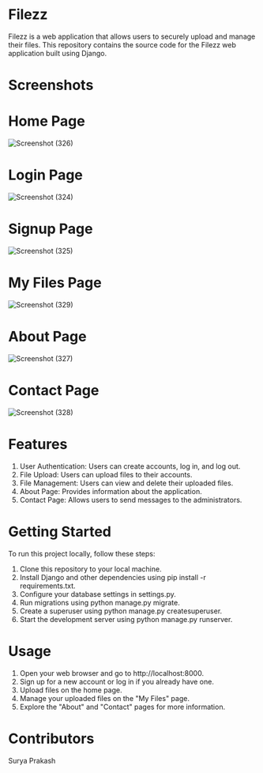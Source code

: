 # Filezz
Filezz is a web application that allows users to securely upload and manage their files. This repository contains the source code for the Filezz web application built using Django.

# Screenshots
# Home Page
![Screenshot (326)](https://github.com/Surya9122prakash/Filezz/assets/100427401/713ee10e-dfbf-4b63-adc3-c636ebd59ebb)

# Login Page
![Screenshot (324)](https://github.com/Surya9122prakash/Filezz/assets/100427401/c97f19fc-4676-4153-bab6-14acda500437)

# Signup Page
![Screenshot (325)](https://github.com/Surya9122prakash/Filezz/assets/100427401/39f941b6-7e13-4331-a622-439a86342e5a)

# My Files Page
![Screenshot (329)](https://github.com/Surya9122prakash/Filezz/assets/100427401/a69f9188-0a87-4f58-ac75-8abd73af815c)

# About Page
![Screenshot (327)](https://github.com/Surya9122prakash/Filezz/assets/100427401/096a580d-24d0-47ba-af09-ff38d47b38b1)

# Contact Page
![Screenshot (328)](https://github.com/Surya9122prakash/Filezz/assets/100427401/41935260-8443-4116-a3fb-688ed3da6b43)

# Features
1. User Authentication: Users can create accounts, log in, and log out.
2. File Upload: Users can upload files to their accounts.
3. File Management: Users can view and delete their uploaded files.
4. About Page: Provides information about the application.
5. Contact Page: Allows users to send messages to the administrators.

# Getting Started
To run this project locally, follow these steps:

1. Clone this repository to your local machine.
2. Install Django and other dependencies using pip install -r requirements.txt.
3. Configure your database settings in settings.py.
4. Run migrations using python manage.py migrate.
5. Create a superuser using python manage.py createsuperuser.
6. Start the development server using python manage.py runserver.

# Usage
1. Open your web browser and go to http://localhost:8000.
2. Sign up for a new account or log in if you already have one.
3. Upload files on the home page.
4. Manage your uploaded files on the "My Files" page.
5. Explore the "About" and "Contact" pages for more information.

# Contributors
Surya Prakash
